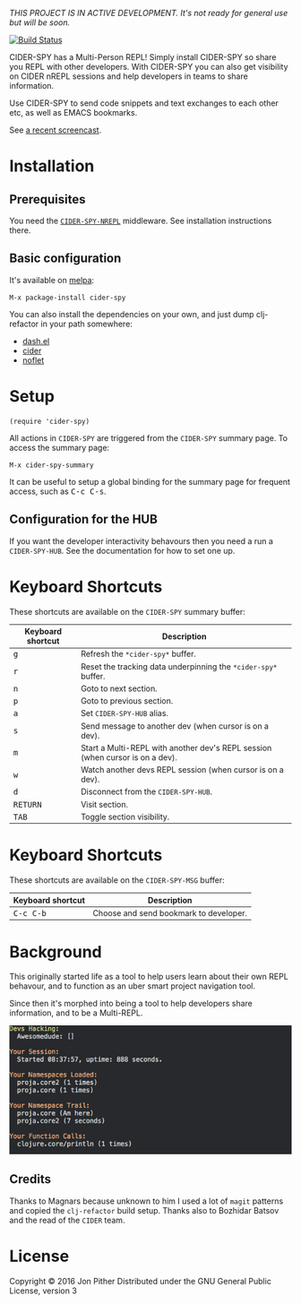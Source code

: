 _THIS PROJECT IS IN ACTIVE DEVELOPMENT. It's not ready for general use but will be soon._

[![Build Status](https://travis-ci.org/jonpither/cider-spy.svg?branch=master)](https://travis-ci.org/jonpither/cider-spy)

CIDER-SPY has a Multi-Person REPL! Simply install CIDER-SPY so share you REPL with other developers. With CIDER-SPY you can also get visibility on CIDER nREPL sessions and help developers in teams to share information.

Use CIDER-SPY to send code snippets and text exchanges to each other etc, as well as EMACS bookmarks.

See [a recent screencast](https://skillsmatter.com/skillscasts/5714-introducing-cider-spy).

# Installation

## Prerequisites

You need the [`CIDER-SPY-NREPL`](https://github.com/jonpither/cider-spy-nrepl) middleware. See installation instructions there.

## Basic configuration

It's available on [melpa](http://melpa.milkbox.net/):

    M-x package-install cider-spy

You can also install the dependencies on your own, and just dump
clj-refactor in your path somewhere:

 - <a href="https://github.com/magnars/dash.el">dash.el</a>
 - <a href="https://github.com/clojure-emacs/cider">cider</a>
 - <a href="https://github.com/nicferrier/emacs-noflet">noflet</a>

# Setup

    (require 'cider-spy)

All actions in `CIDER-SPY` are triggered from the `CIDER-SPY` summary page. To access the summary page:

    M-x cider-spy-summary

It can be useful to setup a global binding for the summary page for frequent access, such as <kbd>C-c C-s</kbd>.

## Configuration for the HUB

If you want the developer interactivity behavours then you need a run a `CIDER-SPY-HUB`. See the documentation for how to set one up.

# Keyboard Shortcuts

These shortcuts are available on the `CIDER-SPY` summary buffer:

Keyboard shortcut                    | Description
-------------------------------------|-------------------------------
<kbd>g</kbd>| Refresh the `*cider-spy*` buffer.
<kbd>r</kbd>| Reset the tracking data underpinning the `*cider-spy*` buffer.
<kbd>n</kbd>| Goto to next section.
<kbd>p</kbd>| Goto to previous section.
<kbd>a</kbd>| Set `CIDER-SPY-HUB` alias.
<kbd>s</kbd>| Send message to another dev (when cursor is on a dev).
<kbd>m</kbd>| Start a Multi-REPL with another dev's REPL session (when cursor is on a dev).
<kbd>w</kbd>| Watch another devs REPL session (when cursor is on a dev).
<kbd>d</kbd>| Disconnect from the `CIDER-SPY-HUB`.
<kbd>RETURN</kbd>| Visit section.
<kbd>TAB</kbd>| Toggle section visibility.

# Keyboard Shortcuts

These shortcuts are available on the `CIDER-SPY-MSG` buffer:

Keyboard shortcut                    | Description
-------------------------------------|-------------------------------
<kbd>C-c C-b</kbd>| Choose and send bookmark to developer.

# Background

This originally started life as a tool to help users learn about their own REPL behavour, and to function as an uber smart project navigation tool.

Since then it's morphed into being a tool to help developers share information, and to be a Multi-REPL.

![Cider Spy Menu](/images/menu.png?raw=true)

## Credits

Thanks to Magnars because unknown to him I used a lot of `magit` patterns and copied the `clj-refactor` build setup. Thanks also to Bozhidar Batsov and the read of the `CIDER` team.

# License

Copyright © 2016 Jon Pither
Distributed under the GNU General Public License, version 3
